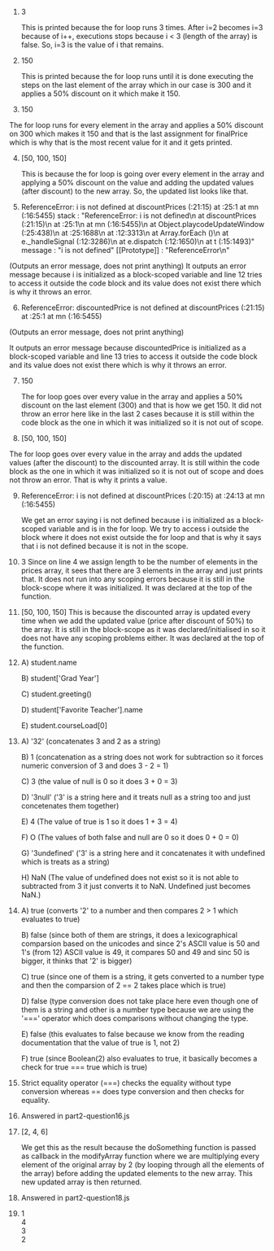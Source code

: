 1. 3  
   
   This is printed because the for loop runs 3 times. After i=2 becomes i=3 because of i++, executions stops because i < 3 (length of the array) is false. So, i=3 is the value of i that remains.
2. 150  
   
   This is printed because the for loop runs until it is done executing the steps on the last element of the array which in our case is 300 and it applies a 50% discount on it which make it 150.
3. 150  
   
The for loop runs for every element in the array and applies a 50% discount on 300 which makes it 150 and that is the last assignment for finalPrice which is why that is the most recent value for it and it gets printed.  

4. [50, 100, 150]  
   
   This is because the for loop is going over every element in the array and applying a 50% discount on the value and adding the updated values (after discount) to the new array. So, the updated list looks like that.

5. ReferenceError: i is not defined
    at discountPrices (<anonymous>:21:15)
    at <anonymous>:25:1
    at mn (<anonymous>:16:5455)
stack
:
"ReferenceError: i is not defined\n at discountPrices (<anonymous>:21:15)\n at <anonymous>:25:1\n at mn (<anonymous>:16:5455)\n at Object.playcodeUpdateWindow (<anonymous>:25:438)\n at <anonymous>:25:1688\n at <anonymous>:12:3313\n at Array.forEach (<anonymous>)\n at e._handleSignal (<anonymous>:12:3286)\n at e.dispatch (<anonymous>:12:1650)\n at t (<anonymous>:15:1493)"
message
:
"i is not defined"
[[Prototype]]
:
"ReferenceError\n"  



(Outputs an error message, does not print anything) 
It outputs an error message because i is initialized as a block-scoped variable and line 12 tries to access it outside the code block and its value does not exist there which is why it throws an error. 

6. ReferenceError: discountedPrice is not defined
    at discountPrices (<anonymous>:21:15)
    at <anonymous>:25:1
    at mn (<anonymous>:16:5455)  


(Outputs an error message, does not print anything)  

It outputs an error message because discountedPrice is initialized as a block-scoped variable and line 13 tries to access it outside the code block and its value does not exist there which is why it throws an error. 

7. 150  
   
   The for loop goes over every value in the array and applies a 50% discount on the last element (300) and that is how we get 150. It did not throw an error here like in the last 2 cases because it is still within the code block as the one in which it was initialized so it is not out of scope.


8. [50, 100, 150]  
   
The for loop goes over every value in the array and adds the updated values (after the discount) to the discounted array. It is still within the code block as the one in which it was initialized so it is not out of scope and does not throw an error. That is why it prints a value. 


9. ReferenceError: i is not defined
    at discountPrices (<anonymous>:20:15)
    at <anonymous>:24:13
    at mn (<anonymous>:16:5455)

   We get an error saying i is not defined because i is initialized as a block-scoped variable and is in the for loop. We try to access i outside the block where it does not exist outside the for loop and that is why it says that i is not defined because it is not in the scope.



10. 3
    Since on line 4 we assign length to be the number of elements in the prices array, it sees that there are 3 elements in the array and just prints that. It does not run into any scoping errors because it is still in the block-scope where it was initialized. It was declared at the top of the function. 

11. [50, 100, 150]
    This is because the discounted array is updated every time when we add the updated value (price after discount of 50%) to the array. It is still in the block-scope as it was declared/initialised in so it does not have any scoping problems either. It was declared at the top of the function.


12. A) student.name  
    
    B) student['Grad Year']  

    C) student.greeting()  

    D) student['Favorite Teacher'].name  

    E) student.courseLoad[0]  


13. A) '32'   (concatenates 3 and 2 as a string)  
    
    B) 1      (concatenation as a string does not work for subtraction so it forces numeric conversion of 3 and does 3 - 2 = 1)  

    C) 3      (the value of null is 0 so it does 3 + 0 = 3)  

    D) '3null' ('3' is a string here and it treats null as a string too and just concetenates them together)  

    E) 4        (The value of true is 1 so it does 1 + 3 = 4)  

    F) O        (The values of both false and null are 0 so it does 0 + 0 = 0)  

    G) '3undefined' ('3' is a string here and it concatenates it with undefined which is treats as a string)  

    H) NaN      (The value of undefined does not exist so it is not able to subtracted from 3 it just converts it to NaN. Undefined just becomes NaN.)  

    
    
    
14. A) true    (converts '2' to a number and then compares 2 > 1 which evaluates to true)  
    
    B) false   (since both of them are strings, it does a lexicographical comparsion based on the unicodes and since 2's ASCII value is 50 and 1's (from 12) ASCII value is 49, it compares 50 and 49 and sinc 50 is bigger, it thinks that '2' is bigger)  

    C) true    (since one of them is a string, it gets converted to a number type and then the comparsion of 2 == 2 takes place which is true)  

    D) false   (type conversion does not take place here even though one of them is a string and other is a number type because we are using the '===' operator which does comparisons without changing the type.  

    E) false   (this evaluates to false because we know from the reading documentation that the value of true is 1, not 2)  

    F) true    (since Boolean(2) also evaluates to true, it basically becomes a check for true === true which is true)  



15. Strict equality operator (===) checks the equality without type conversion whereas == does type conversion and then checks for equality.
    
16. Answered in part2-question16.js
    
17. [2, 4, 6]  
    
    We get this as the result because the doSomething function is passed as callback in the modifyArray function where we are multiplying every element of the original array by 2 (by looping through all the elements of the array) before adding the updated elements to the new array. This new updated array is then returned. 

18. Answered in part2-question18.js

19. 1  
    4  
    3  
    2  


